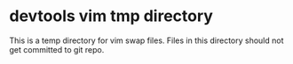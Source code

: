 # devtools vim tmp directory

This is a temp directory for vim swap files. Files in this directory should not get committed to git repo.
